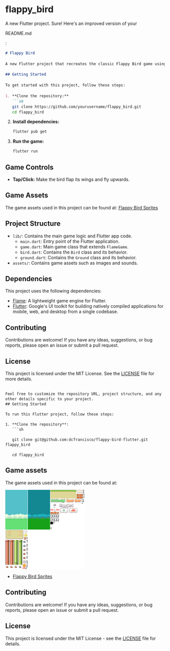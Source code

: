 # flappy_bird

A new Flutter project.
Sure! Here's an improved version of your 

README.md

:

```markdown
# Flappy Bird

A new Flutter project that recreates the classic Flappy Bird game using the Flame game engine.

## Getting Started

To get started with this project, follow these steps:

1. **Clone the repository:**
   ```sh
   git clone https://github.com/yourusername/flappy_bird.git
   cd flappy_bird
   ```

2. **Install dependencies:**
   ```sh
   flutter pub get
   ```

3. **Run the game:**
   ```sh
   flutter run
   ```

## Game Controls

- **Tap/Click:** Make the bird flap its wings and fly upwards.

## Game Assets

The game assets used in this project can be found at:
[Flappy Bird Sprites](https://www.spriters-resource.com/mobile/flappybird/sheet/59894/)

## Project Structure

- `lib/`: Contains the main game logic and Flutter app code.
  - `main.dart`: Entry point of the Flutter application.
  - `game.dart`: Main game class that extends `FlameGame`.
  - `bird.dart`: Contains the `Bird` class and its behavior.
  - `ground.dart`: Contains the `Ground` class and its behavior.
- `assets/`: Contains game assets such as images and sounds.

## Dependencies

This project uses the following dependencies:

- [Flame](https://pub.dev/packages/flame): A lightweight game engine for Flutter.
- [Flutter](https://flutter.dev): Google's UI toolkit for building natively compiled applications for mobile, web, and desktop from a single codebase.

## Contributing

Contributions are welcome! If you have any ideas, suggestions, or bug reports, please open an issue or submit a pull request.

## License

This project is licensed under the MIT License. See the [LICENSE](LICENSE) file for more details.
```

Feel free to customize the repository URL, project structure, and any other details specific to your project.
## Getting Started

To run this Flutter project, follow these steps:

1. **Clone the repository**:
   ```sh

   git clone git@github.com:dcfrancisco/flappy-bird-flutter.git flappy_bird

   cd flappy_bird

   ```


## Game assets

The game assets used in this project can be found at:

<div style="display: flex; gap: 5px;">
    <img src="assets/Mobile - Flappy Bird - Version 12 Sprites.png" alt="Splash Screen" height="250px"/>
</div>

- [Flappy Bird Sprites](https://www.spriters-resource.com/mobile/flappybird/sheet/59894/)

## Contributing
Contributions are welcome! If you have any ideas, suggestions, or bug reports, please open an issue or submit a pull request.

## License

This project is licensed under the MIT License - see the [LICENSE](LICENSE) file for details.